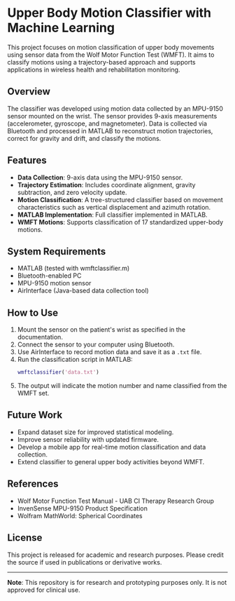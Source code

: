 # Upper Body Motion Classifier with Machine Learning

This project focuses on motion classification of upper body movements using sensor data from the Wolf Motor Function Test (WMFT). It aims to classify motions using a trajectory-based approach and supports applications in wireless health and rehabilitation monitoring.

## Overview

The classifier was developed using motion data collected by an MPU-9150 sensor mounted on the wrist. The sensor provides 9-axis measurements (accelerometer, gyroscope, and magnetometer). Data is collected via Bluetooth and processed in MATLAB to reconstruct motion trajectories, correct for gravity and drift, and classify the motions.

## Features

- **Data Collection**: 9-axis data using the MPU-9150 sensor.
- **Trajectory Estimation**: Includes coordinate alignment, gravity subtraction, and zero velocity update.
- **Motion Classification**: A tree-structured classifier based on movement characteristics such as vertical displacement and azimuth rotation.
- **MATLAB Implementation**: Full classifier implemented in MATLAB.
- **WMFT Motions**: Supports classification of 17 standardized upper-body motions.

## System Requirements

- MATLAB (tested with wmftclassifier.m)
- Bluetooth-enabled PC
- MPU-9150 motion sensor
- AirInterface (Java-based data collection tool)

## How to Use

1. Mount the sensor on the patient's wrist as specified in the documentation.
2. Connect the sensor to your computer using Bluetooth.
3. Use AirInterface to record motion data and save it as a `.txt` file.
4. Run the classification script in MATLAB:
    ```matlab
    wmftclassifier('data.txt')
    ```
5. The output will indicate the motion number and name classified from the WMFT set.

## Future Work

- Expand dataset size for improved statistical modeling.
- Improve sensor reliability with updated firmware.
- Develop a mobile app for real-time motion classification and data collection.
- Extend classifier to general upper body activities beyond WMFT.

## References

- Wolf Motor Function Test Manual - UAB CI Therapy Research Group
- InvenSense MPU-9150 Product Specification
- Wolfram MathWorld: Spherical Coordinates

## License

This project is released for academic and research purposes. Please credit the source if used in publications or derivative works.

---

**Note**: This repository is for research and prototyping purposes only. It is not approved for clinical use.
